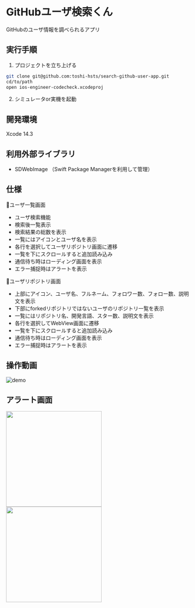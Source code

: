 # GitHubユーザ検索くん
GitHubのユーザ情報を調べられるアプリ

## 実行手順
1. プロジェクトを立ち上げる
```zsh
git clone git@github.com:toshi-hsts/search-github-user-app.git
cd/to/path
open ios-engineer-codecheck.xcodeproj
```
2. シミュレータor実機を起動　

## 開発環境
Xcode 14.3 

## 利用外部ライブラリ
- SDWebImage
（Swift Package Managerを利用して管理）

## 仕様　
🔸ユーザ一覧画面
- ユーザ検索機能
- 検索後一覧表示
- 検索結果の総数を表示
- 一覧にはアイコンとユーザ名を表示
- 各行を選択してユーザリポジトリ画面に遷移
- 一覧を下にスクロールすると追加読み込み
- 通信待ち時はローディング画面を表示
- エラー捕捉時はアラートを表示

🔸ユーザリポジトリ画面
- 上部にアイコン、ユーザ名、フルネーム、フォロワー数、フォロー数、説明文を表示
- 下部にforkedリポジトリではないユーザのリポジトリ一覧を表示
- 一覧にはリポジトリ名、開発言語、スター数、説明文を表示
- 各行を選択してWebView画面に遷移
- 一覧を下にスクロールすると追加読み込み
- 通信待ち時はローディング画面を表示
- エラー捕捉時はアラートを表示

## 操作動画
![demo](https://github.com/toshi-hsts/search-github-user-app/assets/80573353/5f3d780f-a600-4f03-8c56-da6492552272)

## アラート画面
<img src="https://github.com/toshi-hsts/search-github-user-app/assets/80573353/e9d2a244-ff8c-431a-bd4d-868f5e328ee6" width=260>

<img src="https://github.com/toshi-hsts/search-github-user-app/assets/80573353/2c971514-cdaa-4950-b381-ee3d69111604" width=260>
